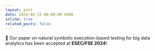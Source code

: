 ```yaml
---
layout: post
date: 2024-04-15 00:00:00-0400
inline: true
related_posts: false
---
```


🎉 Our paper on natural symbolic execution-based testing for big data analytics has been accepted at **ESEC/FSE 2024**!
